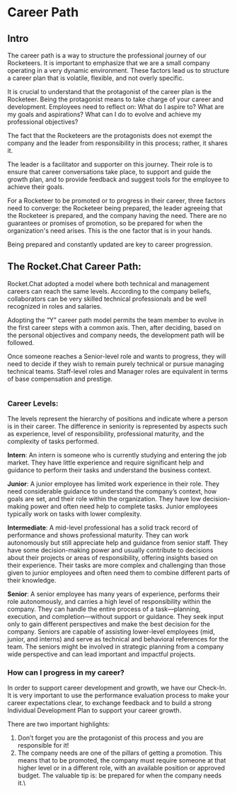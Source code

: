 # Career Path

## Intro

The career path is a way to structure the professional journey of our Rocketeers. It is important to emphasize that we are a small company operating in a very dynamic environment. These factors lead us to structure a career plan that is volatile, flexible, and not overly specific.

It is crucial to understand that the protagonist of the career plan is the Rocketeer. Being the protagonist means to take charge of your career and development. Employees need to reflect on: What do I aspire to? What are my goals and aspirations? What can I do to evolve and achieve my professional objectives?

The fact that the Rocketeers are the protagonists does not exempt the company and the leader from responsibility in this process; rather, it shares it.

The leader is a facilitator and supporter on this journey. Their role is to ensure that career conversations take place, to support and guide the growth plan, and to provide feedback and suggest tools for the employee to achieve their goals.

For a Rocketeer to be promoted or to progress in their career, three factors need to converge: the Rocketeer being prepared, the leader agreeing that the Rocketeer is prepared, and the company having the need. There are no guarantees or promises of promotion, so be prepared for when the organization's need arises. This is the one factor that is in your hands.

Being prepared and constantly updated are key to career progression.

## The Rocket.Chat Career Path:

Rocket.Chat adopted a model where both technical and management careers can reach the same levels. According to the company beliefs, collaborators can be very skilled technical professionals and be well recognized in roles and salaries.

Adopting the “Y” career path model permits the team member to evolve in the first career steps with a common axis. Then, after deciding, based on the personal objectives and company needs, the development path will be followed.

Once someone reaches a Senior-level role and wants to progress, they will need to decide if they wish to remain purely technical or pursue managing technical teams. Staff-level roles and Manager roles are equivalent in terms of base compensation and prestige.

<figure><img src="https://lh7-us.googleusercontent.com/docsz/AD_4nXd4KbxuZQIQCIGjyzRPoL-i1B9awL8qV6HXhQlP6ettTwuWVYTEWWKcn-c2py2LHVibBmyngizxFo6eM7fV9wenwsdF1eLBVVWwtOgyuogbQuEFhvMCS6Exym4Ox5gsQ_dCObuz1m6qCUrlWs7YkapVmKzc?key=Y64XRb7sjvZ86Te9MYCXFg" alt=""><figcaption></figcaption></figure>



### Career Levels:

The levels represent the hierarchy of positions and indicate where a person is in their career. The difference in seniority is represented by aspects such as experience, level of responsibility, professional maturity, and the complexity of tasks performed.

**Intern**: An intern is someone who is currently studying and entering the job market. They have little experience and require significant help and guidance to perform their tasks and understand the business context.

**Junior**: A junior employee has limited work experience in their role. They need considerable guidance to understand the company’s context, how goals are set, and their role within the organization. They have low decision-making power and often need help to complete tasks. Junior employees typically work on tasks with lower complexity.

**Intermediate**:  A mid-level professional has a solid track record of performance and shows professional maturity. They can work autonomously but still appreciate help and guidance from senior staff. They have some decision-making power and usually contribute to decisions about their projects or areas of responsibility, offering insights based on their experience. Their tasks are more complex and challenging than those given to junior employees and often need them to combine different parts of their knowledge.

**Senior**: A senior employee has many years of experience, performs their role autonomously, and carries a high level of responsibility within the company. They can handle the entire process of a task—planning, execution, and completion—without support or guidance. They seek input only to gain different perspectives and make the best decision for the company. Seniors are capable of assisting lower-level employees (mid, junior, and interns) and serve as technical and behavioral references for the team. The seniors might be involved in strategic planning from a company wide perspective and can lead important and impactful projects.

### How can I progress in my career?

In order to support career development and growth, we have our Check-In. It is very important to use the performance evaluation process to make your career expectations clear, to exchange feedback and to build a strong Individual Development Plan to support your career growth.&#x20;

There are two important highlights:

1. Don’t forget you are the protagonist of this process and you are responsible for it!&#x20;
2. The company needs are one of the pillars of getting a promotion. This means that to be promoted, the company must require someone at that higher level or in a different role, with an available position or approved budget. The valuable tip is: be prepared for when the company needs it.\
